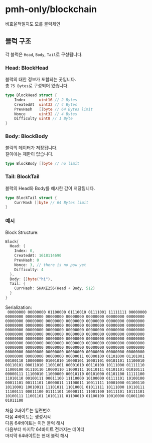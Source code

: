 # pmh-only/blockchain
비효율적일지도 모를 블럭체인

## 블럭 구조
각 블럭은 `Head`, `Body`, `Tail`로 구성됩니다.

### Head: BlockHead
블럭의 대한 정보가 포함되는 곳입니다.\
총 `75 Bytes`로 구성되어 있습니다.

```go
type BlockHead struct {
	Index      uint16 // 2 Bytes
	CreatedAt  uint32 // 4 Bytes
	PrevHash   []byte // 64 Bytes limit
	Nonce      uint32 // 4 Bytes
	Difficulty uint8 // 1 Byte
}
```

### Body: BlockBody
블럭의 데이터가 저장됩니다.\
길이에는 제한이 없습니다.

```go
type BlockBody []byte // no limit
```

### Tail: BlockTail
블럭의 Head와 Body를 해시한 값이 저장됩니다.

```go
type BlockTail struct {
	CurrHash []byte // 64 Bytes limit
}
```

### 예시
Block Structure:
```go
Block{
  Head: {
    Index: 0,
    CreatedAt: 1618114690
    PrevHash: 0
    Nonce: 3, // there is no pow yet
    Difficulty: 4
  },
  Body: []byte("hi"),
  Tail: {
    CurrHash: SHAKE256(Head + Body, 512)
  }
}
```

Serialization:\
`
00000000 00000000 01100000 01110010 01111001 11111111 00000000 00000000 00000000 00000000 00000000 00000000 00000000 00000000 00000000 00000000 00000000 00000000 00000000 00000000 00000000 00000000 00000000 00000000 00000000 00000000 00000000 00000000 00000000 00000000 00000000 00000000 00000000 00000000 00000000 00000000 00000000 00000000 00000000 00000000 00000000 00000000 00000000 00000000 00000000 00000000 00000000 00000000 00000000 00000000 00000000 00000000 00000000 00000000 00000000 00000000 00000000 00000000 00000000 00000000 00000000 00000000 00000000 00000000 00000000 00000000 00000000 00000000 00000000 00000000 00000000 00000000 00000000 00000011 00000100 01101000 01101001 00100110 10000000 01001010 10000101 10001101 00101101 11100010 00110101 00011010 11001001 00001010 00110100 10111000 01111110 11000100 01110110 10000110 11000111 10110111 01101101 01010111 00000111 11100010 11000000 00010110 00101000 01101100 11111100 11010110 00100111 00011100 11110000 10100000 01111101 10100100 00011101 00111101 10000011 11100011 10011111 10001000 01100110 10110001 10010011 11101011 11010001 01011111 10111000 10110111 11100111 00011100 01111101 10000111 11001100 10111101 10111101 10100111 11001101 10101111 01100010 01100100 10010000 01001100 01011100`

처음 2바이트는 일련번호\
다음 4바이트는 생성시각\
다음 64바이트는 이전 블럭 해시\
다음부터 마지막 64바이트 전까지는 데이터\
마지막 64바이트는 현재 블럭 해시

